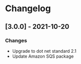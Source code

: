 # Changelog
## [3.0.0] - 2021-10-20
### Changes
- Upgrade to dot net standard 2.1
- Update Amazon SQS package
